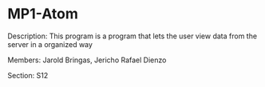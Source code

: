 # MP1-Atom
Description: This program is a program that lets the user view data from the server in a organized way

Members: Jarold Bringas,
         Jericho Rafael Dienzo

Section: S12
